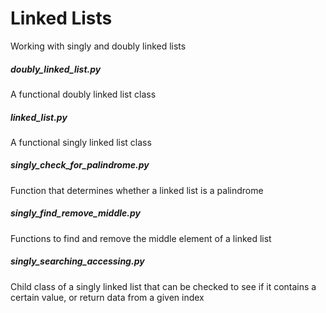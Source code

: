 # Linked Lists

Working with singly and doubly linked lists

##### doubly_linked_list.py
A functional doubly linked list class

##### linked_list.py
A functional singly linked list class

##### singly_check_for_palindrome.py
Function that determines whether a linked list is a palindrome

##### singly_find_remove_middle.py
Functions to find and remove the middle element of a linked list

##### singly_searching_accessing.py
Child class of a singly linked list that can be checked to see
if it contains a certain value, or return data from a given index
